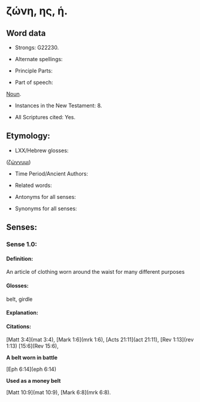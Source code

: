 # ζώνη, ης, ἡ.

<!-- Status: S3=Needs2ndReview -->
<!-- Lexica used for edits: BDAG, LN, BN, AS  -->

## Word data

* Strongs: G22230.

* Alternate spellings:

* Principle Parts: 

* Part of speech: 

[Noun](http://ugg.readthedocs.io/en/latest/noun.html).

* Instances in the New Testament: 8.

* All Scriptures cited: Yes.

## Etymology: 


* LXX/Hebrew glosses: 

([ζώννυμι]())

* Time Period/Ancient Authors: 

* Related words: 

* Antonyms for all senses:

* Synonyms for all senses: 

## Senses:

### Sense  1.0: 

#### Definition: 

An article of clothing worn around the waist for many different purposes 

#### Glosses: 

belt, girdle

#### Explanation: 


#### Citations: 

[Matt 3:4](mat 3:4), [Mark 1:6](mrk 1:6), [Acts 21:11](act 21:11), [Rev 1:13](rev 1:13) [15:6](Rev 15:6),

**A belt worn in battle**

[Eph 6:14](eph 6:14)


**Used as a money belt**

[Matt 10:9](mat 10:9), [Mark 6:8](mrk 6:8).

